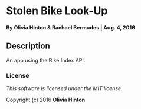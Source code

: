 # Stolen Bike Look-Up

#### By Olivia Hinton & Rachael Bermudes | Aug. 4, 2016

## Description
An app using the Bike Index API.

### License

*This software is licensed under the MIT license.*

Copyright (c) 2016 **Olivia Hinton**
